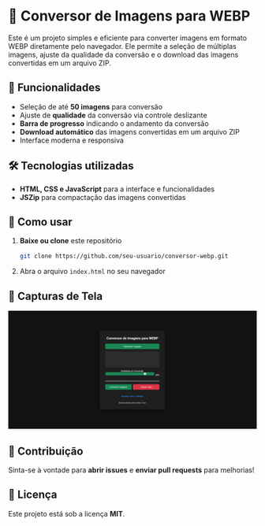 # 🎨 Conversor de Imagens para WEBP  

Este é um projeto simples e eficiente para converter imagens em formato WEBP diretamente pelo navegador. Ele permite a seleção de múltiplas imagens, ajuste da qualidade da conversão e o download das imagens convertidas em um arquivo ZIP.  

## 🚀 Funcionalidades  

- Seleção de até **50 imagens** para conversão  
- Ajuste de **qualidade** da conversão via controle deslizante  
- **Barra de progresso** indicando o andamento da conversão  
- **Download automático** das imagens convertidas em um arquivo ZIP  
- Interface moderna e responsiva  

## 🛠 Tecnologias utilizadas  

- **HTML, CSS e JavaScript** para a interface e funcionalidades  
- **JSZip** para compactação das imagens convertidas  

## 📂 Como usar  

1. **Baixe ou clone** este repositório  
   ```bash
   git clone https://github.com/seu-usuario/conversor-webp.git
   ```
2. Abra o arquivo `index.html` no seu navegador  

## 📸 Capturas de Tela  

 ![Prévia do Conversor WEBP](./imagem.png)

## 📌 Contribuição  

Sinta-se à vontade para **abrir issues** e **enviar pull requests** para melhorias!  

## 📄 Licença  

Este projeto está sob a licença **MIT**.  
